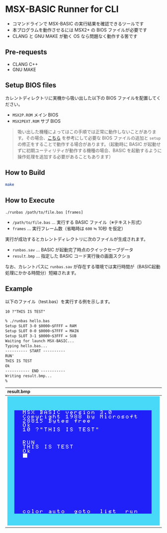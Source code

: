 # MSX-BASIC Runner for CLI

- コマンドラインで MSX-BASIC の実行結果を確認できるツールです
- 本プログラムを動作させるには MSX2+ の BIOS ファイルが必要です
- CLANG と GNU MAKE が動く OS なら問題なく動作する筈です

## Pre-requests

- CLANG C++
- GNU MAKE

## Setup BIOS files

カレントディレクトリに実機から吸い出した以下の BIOS ファイルを配置してください。

- `MSX2P.ROM` メイン BIOS
- `MSX2PEXT.ROM` サブ BIOS

> 吸い出した機種によってはこの手順では正常に動作しないことがあります。その場合、[こちら](https://github.com/suzukiplan/micro-msx2p#2-2-setup-slot) を参考にして必要な BIOS ファイルの追加と `setup` の修正をすることで動作する場合があります。（起動時に BASIC が起動せずに初期ユーティリティが動作する機種の場合、BASIC を起動するように操作処理を追加する必要があることもあります）

## How to Build

```bash
make
```

## How to Execute

```
./runbas /path/to/file.bas [frames]
```

- `/path/to/file.bas` ... 実行する BASIC ファイル（※テキスト形式）
- `frames` ... 実行フレーム数（省略時は `600` ≒ 10秒 を仮定）

実行が成功するとカレントディレクトリに次のファイルが生成されます。

- `runbas.sav` ... BASIC が起動完了時点のクイックセーブデータ
- `result.bmp` ... 指定した BASIC コード実行後の画面スクショ

なお、カレントパスに `runbas.sav` が存在する環境では実行時間が（BASIC起動処理にかかる時間分）短縮されます。

## Example

以下のファイル（test.bas）を実行する例を示します。

```test.bas
10 ?"THIS IS TEST"
```

```text
% ./runbas hello.bas
Setup SLOT 3-0 $0000~$FFFF = RAM
Setup SLOT 0-0 $0000~$7FFF = MAIN
Setup SLOT 3-1 $0000~$3FFF = SUB
Waiting for launch MSX-BASIC...
Typing hello.bas...
---------- START ----------
RUN' 
THIS IS TEST
Ok
----------- END -----------
Writing result.bmp...
%
```

|result.bmp|
|:-|
|![result.bmp](result_example.png)|
